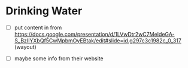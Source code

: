 # Drinking Water

- [ ] put content in from https://docs.google.com/presentation/d/1LVwDtr2wC7MeIdeGA-S_BzIIYXbQf5CwMpbmOyEBtak/edit#slide=id.g297c3c1982c_0_317 (wayout)
- [ ] maybe some info from their website

